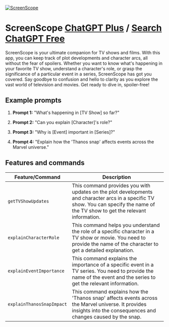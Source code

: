 
[![ScreenScope](https://files.oaiusercontent.com/file-PVEb1UYkhi7gd4fMHZPI0Omx?se=2123-10-18T17%3A00%3A30Z&sp=r&sv=2021-08-06&sr=b&rscc=max-age%3D31536000%2C%20immutable&rscd=attachment%3B%20filename%3D01729beb-b673-4389-9510-10bc7d3150bc.png&sig=UMIWNLAEqI5rB7V6LaBwY792j4OfwM1Xu/FdeBBcNII%3D)](https://chat.openai.com/g/g-jLkjoMvnI-screenscope)

# ScreenScope [ChatGPT Plus](https://chat.openai.com/g/g-jLkjoMvnI-screenscope) / [Search ChatGPT Free](https://gptcall.net/index.html#/?search=ScreenScope)

ScreenScope is your ultimate companion for TV shows and films. With this app, you can keep track of plot developments and character arcs, all without the fear of spoilers. Whether you want to know what's happening in your favorite TV show, understand a character's role, or grasp the significance of a particular event in a series, ScreenScope has got you covered. Say goodbye to confusion and hello to clarity as you explore the vast world of television and movies. Get ready to dive in, spoiler-free!

## Example prompts

1. **Prompt 1:** "What's happening in [TV Show] so far?"

2. **Prompt 2:** "Can you explain [Character]'s role?"

3. **Prompt 3:** "Why is [Event] important in [Series]?"

4. **Prompt 4:** "Explain how the 'Thanos snap' affects events across the Marvel universe."


## Features and commands

| Feature/Command | Description |
| --- | --- |
| `getTVShowUpdates` | This command provides you with updates on the plot developments and character arcs in a specific TV show. You can specify the name of the TV show to get the relevant information. |
| `explainCharacterRole` | This command helps you understand the role of a specific character in a TV show or movie. You need to provide the name of the character to get a detailed explanation. |
| `explainEventImportance` | This command explains the importance of a specific event in a TV series. You need to provide the name of the event and the series to get the relevant information. |
| `explainThanosSnapImpact` | This command explains how the 'Thanos snap' affects events across the Marvel universe. It provides insights into the consequences and changes caused by the snap. |


